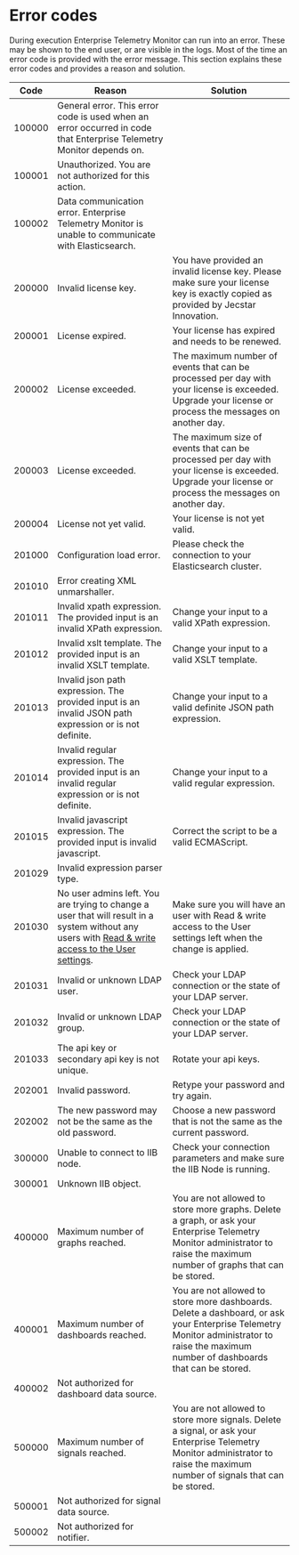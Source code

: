 # Error codes
During execution Enterprise Telemetry Monitor can run into an error. These may be shown to the end user, or are visible in the logs. Most of the time an error code is provided with the error message. This section explains these error codes and provides a reason and solution.

Code | Reason | Solution
--- | --- | ---
100000 | General error. This error code is used when an error occurred in code that Enterprise Telemetry Monitor depends on. | 
100001 | Unauthorized. You are not authorized for this action. |
100002 | Data communication error. Enterprise Telemetry Monitor is unable to communicate with Elasticsearch. |
200000 | Invalid license key. | You have provided an invalid license key. Please make sure your license key is exactly copied as provided by Jecstar Innovation.
200001 | License expired. | Your license has expired and needs to be renewed.
200002 | License exceeded. | The maximum number of events that can be processed per day with your license is exceeded. Upgrade your license or process the messages on another day.
200003 | License exceeded. | The maximum size of events that can be processed per day with your license is exceeded. Upgrade your license or process the messages on another day.
200004 | License not yet valid. | Your license is not yet valid.
201000 | Configuration load error. | Please check the connection to your Elasticsearch cluster.
201010 | Error creating XML unmarshaller. |
201011 | Invalid xpath expression. The provided input is an invalid XPath expression. | Change your input to a valid XPath expression.
201012 | Invalid xslt template. The provided input is an invalid XSLT template. | Change your input to a valid XSLT template.
201013 | Invalid json path expression. The provided input is an invalid JSON path expression or is not definite. | Change your input to a valid definite JSON path expression.
201014 | Invalid regular expression. The provided input is an invalid regular expression or is not definite. | Change your input to a valid regular expression.
201015 | Invalid javascript expression. The provided input is invalid javascript. | Correct the script to be a valid ECMAScript.
201029 | Invalid expression parser type. |
201030 | No user admins left. You are trying to change a user that will result in a system without any users with [Read & write access to the User settings](../administrating/users.md#user-roles). | Make sure you will have an user with Read & write access to the User settings left when the change is applied.
201031 | Invalid or unknown LDAP user. | Check your LDAP connection or the state of your LDAP server.
201032 | Invalid or unknown LDAP group. | Check your LDAP connection or the state of your LDAP server.
201033 | The api key or secondary api key is not unique. | Rotate your api keys.
202001 | Invalid password. | Retype your password and try again.
202002 | The new password may not be the same as the old password. | Choose a new password that is not the same as the current password.
300000 | Unable to connect to IIB node. | Check your connection parameters and make sure the IIB Node is running.
300001 | Unknown IIB object. |
400000 | Maximum number of graphs reached. | You are not allowed to store more graphs. Delete a graph, or ask your Enterprise Telemetry Monitor administrator to raise the maximum number of graphs that can be stored.
400001 | Maximum number of dashboards reached. | You are not allowed to store more dashboards. Delete a dashboard, or ask your Enterprise Telemetry Monitor administrator to raise the maximum number of dashboards that can be stored.
400002 | Not authorized for dashboard data source. | 
500000 | Maximum number of signals reached. | You are not allowed to store more signals. Delete a signal, or ask your Enterprise Telemetry Monitor administrator to raise the maximum number of signals that can be stored.
500001 | Not authorized for signal data source. | 
500002 | Not authorized for notifier. | 